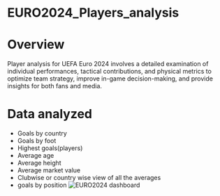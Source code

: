 # EURO2024_Players_analysis
# Overview
Player analysis for UEFA Euro 2024 involves a detailed examination of individual performances, tactical contributions, and physical metrics to optimize team strategy, improve in-game decision-making, and provide insights for both fans and media.
# Data analyzed
- Goals by country
- Goals by foot
- Highest goals(players)
- Average age 
- Average height
- Average market value
- Clubwise or country wise view of all the averages
- goals by position
![EURO2024 dashboard](https://github.com/user-attachments/assets/a4984aaa-defe-4178-b8d1-cc1fc6676ebb)
